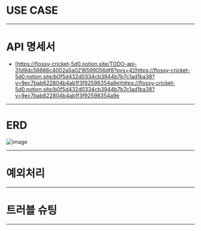 
# USE CASE

------------

# API 명세서

- [https://flossy-cricket-5d0.notion.site/TODO-api-31d9dc56666c4002a5a0216599056df8?pvs=4](https://flossy-cricket-5d0.notion.site/b0f5d432d0334cb3944b7b7c1ad1ba38?v=9ec7bab622804b4ab1f3f92598354a9e)https://flossy-cricket-5d0.notion.site/b0f5d432d0334cb3944b7b7c1ad1ba38?v=9ec7bab622804b4ab1f3f92598354a9e
------------

# ERD
 ![image](https://github.com/RamuneOrch/todo-list/assets/65538799/56f90480-85c8-4910-ad63-d6a3b4fc5955)

------------

# 예외처리

------------

# 트러블 슈팅

------------
